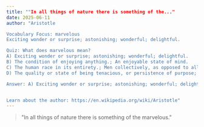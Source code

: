 ```yaml
---
title: ""In all things of nature there is something of the..."
date: 2025-06-11
author: "Aristotle

Vocabulary Focus: marvelous
Exciting wonder or surprise; astonishing; wonderful; delightful.

Quiz: What does marvelous mean?
A) Exciting wonder or surprise; astonishing; wonderful; delightful.
B) The condition of enjoying anything.; An enjoyable state of mind.
C) The human race in its entirety.; Men collectively, as opposed to all women.
D) The quality or state of being tenacious, or persistence of purpose; tenaciousness.; The quality of bodies which keeps them from parting without considerable force, as distinguished from brittleness, fragility, mobility, etc.

Answer: A) Exciting wonder or surprise; astonishing; wonderful; delightful.


Learn about the author: https://en.wikipedia.org/wiki/Aristotle"
---
```


> "In all things of nature there is something of the marvelous."
